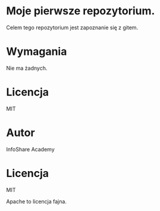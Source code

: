 # Moje pierwsze repozytorium.

Celem tego repozytorium jest zapoznanie się z gitem.

# Wymagania 

Nie ma żadnych.


# Licencja 

MIT

# Autor

InfoShare Academy

# Licencja

MIT

Apache to licencja fajna.